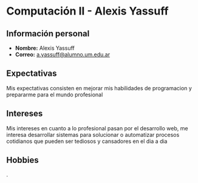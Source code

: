 # Computación II - Alexis Yassuff  

## Información personal  
- **Nombre:** Alexis Yassuff  
- **Correo:** a.yassuff@alumno.um.edu.ar  

## Expectativas
Mis expectativas consisten en mejorar mis habilidades de programacion y prepararme para el mundo profesional

## Intereses  
Mis intereses en cuanto a lo profesional pasan por el desarrollo web, me interesa desarrollar sistemas 
para solucionar o automatizar procesos cotidianos que pueden ser tediosos y cansadores en el dia a dia

## Hobbies  
.
